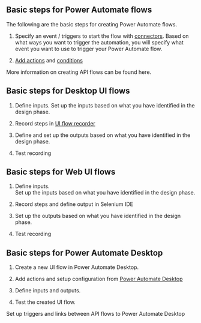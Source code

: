 ## Basic steps for Power Automate flows

The following are the basic steps for creating Power Automate flows.

1.  Specify an event / triggers to start the flow with
    [connectors](https://docs.microsoft.com/connectors/). Based on what ways you
    want to trigger the automation, you will specify what event you want to use
    to trigger your Power Automate flow.

2.  [Add
    actions](https://docs.microsoft.com/power-automate/multi-step-logic-flow)
    and [conditions](https://docs.microsoft.com/power-automate/add-condition)

More information on creating API flows can be found here.

## Basic steps for Desktop UI flows

1.  Define inputs. Set up the inputs based on what you have identified in the
    design phase.

2.  Record steps in [UI flow
    recorder](https://docs.microsoft.com/power-automate/ui-flows/create-desktop)

3.  Define and set up the outputs based on what you have identified in the
    design phase.

4.  Test recording

## Basic steps for Web UI flows

1.  Define inputs.  
    Set up the inputs based on what you have identified in the design phase.

2.  Record steps and define output in Selenium IDE

3.  Set up the outputs based on what you have identified in the design phase.

4.  Test recording

## Basic steps for Power Automate Desktop 

1.  Create a new UI flow in Power Automate Desktop.

2.  Add actions and setup configuration from [Power Automate
    Desktop](https://docs.microsoft.com/power-automate/ui-flows/desktop/introduction)

3.  Define inputs and outputs.

4.  Test the created UI flow.

Set up triggers and links between API flows to Power Automate Desktop  

